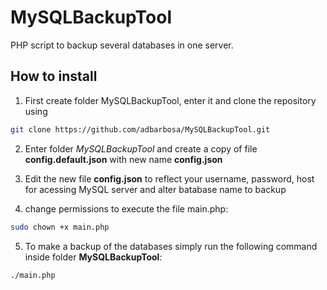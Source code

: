 # MySQLBackupTool
PHP script to backup several databases in one server.

## How to install ##
1. First create folder MySQLBackupTool, enter it and clone the repository using 
```bash
git clone https://github.com/adbarbosa/MySQLBackupTool.git
```
2. Enter folder *MySQLBackupTool* and create a copy of file **config.default.json** with new name **config.json**

3. Edit the new file **config.json** to reflect your username, password, host for acessing MySQL server and alter batabase name to backup

4. change permissions to execute the file main.php:
```bash
sudo chown +x main.php
```

5. To make a backup of the databases simply run the following command inside folder **MySQLBackupTool**:
```bash
./main.php
```
